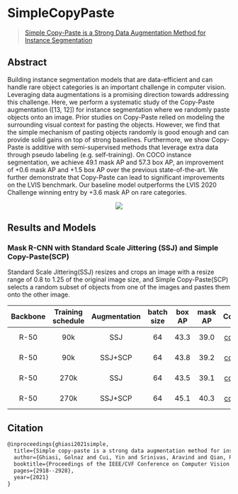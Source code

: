 # SimpleCopyPaste

> [Simple Copy-Paste is a Strong Data Augmentation Method for Instance Segmentation](https://arxiv.org/abs/2012.07177)

<!-- [ALGORITHM] -->

## Abstract

Building instance segmentation models that are data-efficient and can handle rare object categories is an important challenge in computer vision. Leveraging data augmentations is a promising direction towards addressing this challenge. Here, we perform a systematic study of the Copy-Paste augmentation (\[13, 12\]) for instance segmentation where we randomly paste objects onto an image. Prior studies on Copy-Paste relied on modeling the surrounding visual context for pasting the objects. However, we find that the simple mechanism of pasting objects randomly is good enough and can provide solid gains on top of strong baselines. Furthermore, we show Copy-Paste is additive with semi-supervised methods that leverage extra data through pseudo labeling (e.g. self-training). On COCO instance segmentation, we achieve 49.1 mask AP and 57.3 box AP, an improvement of +0.6 mask AP and +1.5 box AP over the previous state-of-the-art. We further demonstrate that Copy-Paste can lead to significant improvements on the LVIS benchmark. Our baseline model outperforms the LVIS 2020 Challenge winning entry by +3.6 mask AP on rare categories.

<div align=center>
<img src="https://user-images.githubusercontent.com/40661020/161843866-c5b769da-58b2-4c1f-8078-db4a4ded3881.png"/>
</div>

## Results and Models

### Mask R-CNN with Standard Scale Jittering (SSJ) and Simple Copy-Paste(SCP)

Standard Scale Jittering(SSJ) resizes and crops an image with a resize range of 0.8 to 1.25 of the original image size, and Simple Copy-Paste(SCP) selects a random subset of objects from one of the images and pastes them onto the other image.

| Backbone | Training schedule | Augmentation | batch size | box AP | mask AP |                                                                                Config                                                                                 |                                                                                                                                                                                                                               Download                                                                                                                                                                                                                               |
| :------: | :---------------: | :----------: | :--------: | :----: | :-----: | :-------------------------------------------------------------------------------------------------------------------------------------------------------------------: | :------------------------------------------------------------------------------------------------------------------------------------------------------------------------------------------------------------------------------------------------------------------------------------------------------------------------------------------------------------------------------------------------------------------------------------------------------------------: |
|   R-50   |        90k        |     SSJ      |     64     |  43.3  |  39.0   |   [config](https://github.com/open-mmlab/mmdetection/blob/dev-3.x/configs/simple_copy_paste/mask-rcnn_r50_fpn_rpn-2conv_4conv1fc_syncbn-all_32xb2-ssj-90k_coco.py)    |           [model](https://download.openmmlab.com/mmdetection/v2.0/simple_copy_paste/mask_rcnn_r50_fpn_syncbn-all_rpn-2conv_ssj_32x2_90k_coco/mask_rcnn_r50_fpn_syncbn-all_rpn-2conv_ssj_32x2_90k_coco_20220316_181409-f79c84c5.pth) \| [log](https://download.openmmlab.com/mmdetection/v2.0/simple_copy_paste/mask_rcnn_r50_fpn_syncbn-all_rpn-2conv_ssj_32x2_90k_coco/mask_rcnn_r50_fpn_syncbn-all_rpn-2conv_ssj_32x2_90k_coco_20220316_181409.log.json)           |
|   R-50   |        90k        |   SSJ+SCP    |     64     |  43.8  |  39.2   | [config](https://github.com/open-mmlab/mmdetection/blob/dev-3.x/configs/simple_copy_paste/mask-rcnn_r50_fpn_rpn-2conv_4conv1fc_syncbn-all_32xb2-ssj-scp-90k_coco.py)  |   [model](https://download.openmmlab.com/mmdetection/v2.0/simple_copy_paste/mask_rcnn_r50_fpn_syncbn-all_rpn-2conv_ssj_scp_32x2_90k_coco/mask_rcnn_r50_fpn_syncbn-all_rpn-2conv_ssj_scp_32x2_90k_coco_20220316_181307-6bc5726f.pth) \| [log](https://download.openmmlab.com/mmdetection/v2.0/simple_copy_paste/mask_rcnn_r50_fpn_syncbn-all_rpn-2conv_ssj_scp_32x2_90k_coco/mask_rcnn_r50_fpn_syncbn-all_rpn-2conv_ssj_scp_32x2_90k_coco_20220316_181307.log.json)   |
|   R-50   |       270k        |     SSJ      |     64     |  43.5  |  39.1   |   [config](https://github.com/open-mmlab/mmdetection/blob/dev-3.x/configs/simple_copy_paste/mask-rcnn_r50_fpn_rpn-2conv_4conv1fc_syncbn-all_32xb2-ssj-270k_coco.py)   |         [model](https://download.openmmlab.com/mmdetection/v2.0/simple_copy_paste/mask_rcnn_r50_fpn_syncbn-all_rpn-2conv_ssj_32x2_270k_coco/mask_rcnn_r50_fpn_syncbn-all_rpn-2conv_ssj_32x2_270k_coco_20220324_182940-33a100c5.pth) \| [log](https://download.openmmlab.com/mmdetection/v2.0/simple_copy_paste/mask_rcnn_r50_fpn_syncbn-all_rpn-2conv_ssj_32x2_270k_coco/mask_rcnn_r50_fpn_syncbn-all_rpn-2conv_ssj_32x2_270k_coco_20220324_182940.log.json)         |
|   R-50   |       270k        |   SSJ+SCP    |     64     |  45.1  |  40.3   | [config](https://github.com/open-mmlab/mmdetection/blob/dev-3.x/configs/simple_copy_paste/mask-rcnn_r50_fpn_rpn-2conv_4conv1fc_syncbn-all_32xb2-ssj-scp-270k_coco.py) | [model](https://download.openmmlab.com/mmdetection/v2.0/simple_copy_paste/mask_rcnn_r50_fpn_syncbn-all_rpn-2conv_ssj_scp_32x2_270k_coco/mask_rcnn_r50_fpn_syncbn-all_rpn-2conv_ssj_scp_32x2_270k_coco_20220324_201229-80ee90b7.pth) \| [log](https://download.openmmlab.com/mmdetection/v2.0/simple_copy_paste/mask_rcnn_r50_fpn_syncbn-all_rpn-2conv_ssj_scp_32x2_270k_coco/mask_rcnn_r50_fpn_syncbn-all_rpn-2conv_ssj_scp_32x2_270k_coco_20220324_201229.log.json) |

## Citation

```latex
@inproceedings{ghiasi2021simple,
  title={Simple copy-paste is a strong data augmentation method for instance segmentation},
  author={Ghiasi, Golnaz and Cui, Yin and Srinivas, Aravind and Qian, Rui and Lin, Tsung-Yi and Cubuk, Ekin D and Le, Quoc V and Zoph, Barret},
  booktitle={Proceedings of the IEEE/CVF Conference on Computer Vision and Pattern Recognition},
  pages={2918--2928},
  year={2021}
}
```
